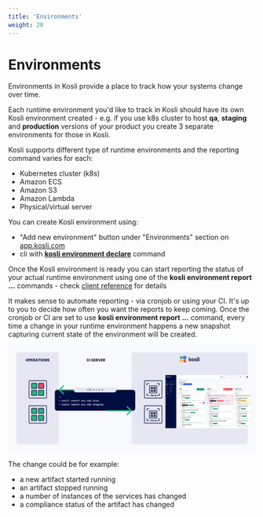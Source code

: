 ```yaml
---
title: 'Environments'
weight: 20
---
```

# Environments

Environments in Kosli provide a place to track how your systems change over time.

Each runtime environment you'd like to track in Kosli should have its own Kosli environment created - e.g. if you use k8s cluster to host **qa**, **staging** and **production** versions of your product you create 3 separate environments for those in Kosli. 

Kosli supports different type of runtime environments and the reporting command varies for each:
* Kubernetes cluster (k8s)
* Amazon ECS
* Amazon S3
* Amazon Lambda
* Physical/virtual server

You can create Kosli environment using:
* "Add new environment" button under "Environments" section on [app.kosli.com](https://app.kosli.com) 
* cli with **[kosli environment declare](/client_reference/kosli_environment_declare/)** command

Once the Kosli environment is ready you can start reporting the status of your actual runtime environment using one of the **kosli environment report ...** commands - check [client reference](/client_reference) for details

It makes sense to automate reporting - via cronjob or using your CI. It's up to you to decide how often you want the reports to keep coming. Once the cronjob or CI are set to use **kosli environment report ...** command, every time a change in your runtime environment happens a new snapshot capturing current state of the environment will be created. 

![Diagram of Environment Reporting](/images/environments.svg)

The change could be for example:
* a new artifact started running
* an artifact stopped running
* a number of instances of the services has changed
* a compliance status of the artifact has changed

<!-- 
TODO:

## Snapshots

## Compliant Environment

## Allow list 
-->



